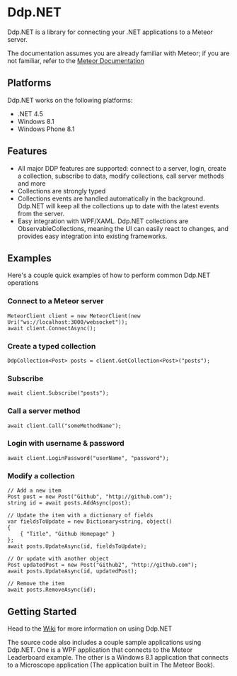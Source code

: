 # Ddp.NET #

Ddp.NET is a library for connecting your .NET applications to a Meteor server.

The documentation assumes you are already familiar with Meteor; if you are not familiar, refer to the [Meteor Documentation](http://docs.meteor.com/) 

## Platforms ##

Ddp.NET works on the following platforms:

* .NET 4.5
* Windows 8.1
* Windows Phone 8.1

## Features ##

* All major DDP features are supported: connect to a server, login, create a collection, subscribe to data, modify collections, call server methods and more
* Collections are strongly typed
* Collections events are handled automatically in the background. Ddp.NET will keep all the collections up to date with the latest events from the server.
* Easy integration with WPF/XAML. Ddp.NET collections are ObservableCollections, meaning the UI can easily react to changes, and provides easy integration into existing frameworks. 

## Examples ##

Here's a couple quick examples of how to perform common Ddp.NET operations

### Connect to a Meteor server ###


	MeteorClient client = new MeteorClient(new Uri("ws://localhost:3000/websocket"));
	await client.ConnectAsync();

### Create a typed collection ###

	DdpCollection<Post> posts = client.GetCollection<Post>("posts");

### Subscribe ###

	await client.Subscribe("posts");

### Call a server method ###

	await client.Call("someMethodName");

### Login with username & password ###

	await client.LoginPassword("userName", "password");

### Modify a collection ###

	// Add a new item
	Post post = new Post("Github", "http://github.com");
	string id = await posts.AddAsync(post);

	// Update the item with a dictionary of fields
	var fieldsToUpdate = new Dictionary<string, object()
	{
		{ "Title", "Github Homepage" }
	};
	await posts.UpdateAsync(id, fieldsToUpdate);

	// Or update with another object
	Post updatedPost = new Post("Github2", "http://github.com");
	await posts.UpdateAsync(id, updatedPost);

	// Remove the item
	await posts.RemoveAsync(id);

## Getting Started ##

Head to the [Wiki](https://github.com/echception/DdpNet/wiki) for more information on using Ddp.NET

The source code also includes a couple sample applications using Ddp.NET.  One is a WPF application that connects to the Meteor Leaderboard example. The other is a Windows 8.1 application that connects to a Microscope application (The application built in The Meteor Book). 




